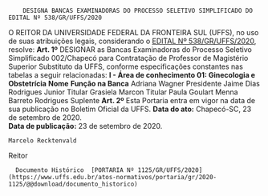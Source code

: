         DESIGNA BANCAS EXAMINADORAS DO PROCESSO SELETIVO SIMPLIFICADO DO EDITAL Nº 538/GR/UFFS/2020  

 O REITOR DA UNIVERSIDADE FEDERAL DA FRONTEIRA SUL (UFFS), no uso de suas atribuições legais, considerando o [EDITAL Nº 538/GR/UFFS/2020](https://www.uffs.edu.br/atos-normativos/edital/gr/2020-0538), resolve:   **Art. 1º**  DESIGNAR as Bancas Examinadoras do Processo Seletivo Simplificado 002/Chapecó para Contratação de Professor de Magistério Superior Substituto da UFFS, conforme especificações constantes nas tabelas a seguir relacionadas: **I - Área de conhecimento 01: Ginecologia e Obstetrícia**      **Nome**   **Função na Banca**     Adriana Wagner   Presidente     Jaime Dias Rodrigues Junior   Titular     Grasiela Marcon   Titular     Paula Goulart Menna Barreto Rodrigues   Suplente       **Art. 2º**  Esta Portaria entra em vigor na data de sua publicação no Boletim Oficial da UFFS.        **Data do ato:** Chapecó-SC, 23 de setembro de 2020.   
 **Data de publicação:**  23 de setembro de 2020. 

    Marcelo Recktenvald   
 Reitor 

      Documento Histórico  [PORTARIA Nº 1125/GR/UFFS/2020](https://www.uffs.edu.br/atos-normativos/portaria/gr/2020-1125/@@download/documento_historico)     
      
